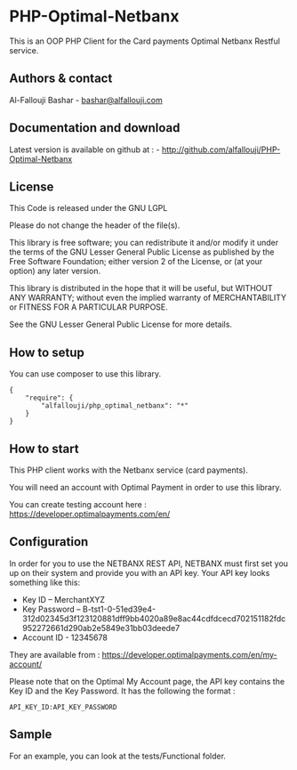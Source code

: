 # PHP-Optimal-Netbanx

This is an OOP PHP Client for the Card payments Optimal Netbanx Restful service.


## Authors & contact


Al-Fallouji Bashar 
    - bashar@alfallouji.com

    
## Documentation and download


Latest version is available on github at :
    - http://github.com/alfallouji/PHP-Optimal-Netbanx


## License


This Code is released under the GNU LGPL

Please do not change the header of the file(s).

This library is free software; you can redistribute it and/or modify it 
under the terms of the GNU Lesser General Public License as published 
by the Free Software Foundation; either version 2 of the License, or 
(at your option) any later version.

This library is distributed in the hope that it will be useful, but 
WITHOUT ANY WARRANTY; without even the implied warranty of MERCHANTABILITY 
or FITNESS FOR A PARTICULAR PURPOSE.

See the GNU Lesser General Public License for more details.


## How to setup


You can use composer to use this library.

```
{
    "require": {
		"alfallouji/php_optimal_netbanx": "*"
    }
}
```

## How to start


This PHP client works with the Netbanx service (card payments). 

You will need an account with Optimal Payment in order to use this library.

You can create testing account here : https://developer.optimalpayments.com/en/


## Configuration


In order for you to use the NETBANX REST API, NETBANX must first set you up on their system and provide you with an API key. Your API key looks something like this:

 * Key ID – MerchantXYZ
 * Key Password – B-tst1-0-51ed39e4-312d02345d3f123120881dff9bb4020a89e8ac44cdfdcecd702151182fdc952272661d290ab2e5849e31bb03deede7
 * Account ID - 12345678

They are available from : https://developer.optimalpayments.com/en/my-account/

Please note that on the Optimal My Account page, the API key contains the Key ID and the Key Password. It has the following the format : 

 ``` API_KEY_ID:API_KEY_PASSWORD ```


## Sample


For an example, you can look at the tests/Functional folder.
